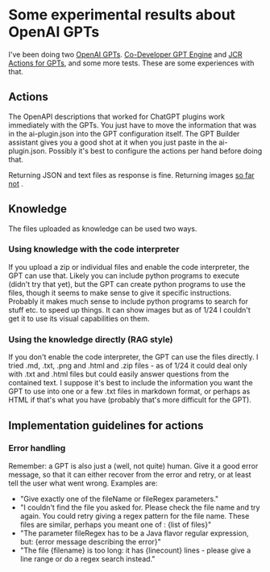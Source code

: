 # Some experimental results about OpenAI GPTs

I've been doing two [OpenAI GPTs](https://openai.com/blog/introducing-gpts).
[Co-Developer GPT Engine](https://codevelopergptengine.stoerr.net/) and
[JCR Actions for GPTs](https://github.com/stoerr/JCRActionsForGPT), and some more tests. These are some experiences with
that.

## Actions

The OpenAPI descriptions that worked for ChatGPT plugins work immediately with the GPTs. You just have to move the
information that was in the ai-plugin.json into the GPT configuration itself. The GPT Builder assistant gives you a good
shot at it when you just paste in the ai-plugin.json. Possibly it's best to configure the actions per hand before doing
that.

Returning JSON and text files as response is fine. Returning images
[so far not](https://community.openai.com/t/gpt-using-vision-capabilities-for-images-returned-from-actions/578434) .

## Knowledge

The files uploaded as knowledge can be used two ways.

### Using knowledge with the code interpreter

If you upload a zip or individual files and enable the code interpreter, the GPT can use that. Likely you can include
python programs to execute (didn't try that yet), but the GPT can create python programs to use the files, though it
seems to make sense to give it specific instructions. Probably it makes much sense to include python programs to search
for stuff etc. to speed up things. It can show images but as of 1/24 I couldn't get it to use its visual capabilities
on them.

### Using the knowledge directly (RAG style)

If you don't enable the code interpreter, the GPT can use the files directly. I tried .md, .txt, .png and
.html and .zip files - as of 1/24 it could deal only with .txt and .html files but could easily answer questions
from the contained text. I suppose it's best to include the information you want the GPT to use into one or a few
.txt files in markdown format, or perhaps as HTML if that's what you have (probably that's more difficult for the GPT).

## Implementation guidelines for actions

### Error handling

Remember: a GPT is also just a (well, not quite) human. Give it a good error message, so that it can either recover from
the error and retry, or at least tell the user what went wrong. Examples are:

- "Give exactly one of the fileName or fileRegex parameters."
- "I couldn't find the file you asked for. Please check the file name and try again. You could retry giving a regex
  pattern for the file name. These files are similar, perhaps you meant one of : {list of files}"
- "The parameter fileRegex has to be a Java flavor regular expression, but: {error message describing the error}"
- "The file {filename} is too long: it has {linecount} lines - please give a line range or do a regex search instead."
